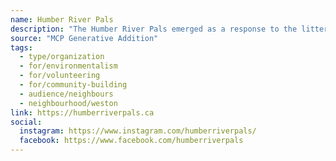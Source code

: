 ```yaml
---
name: Humber River Pals
description: "The Humber River Pals emerged as a response to the litter problem along the riverside. Together we are all taking care of the environment and strengthening community bonds. Our mission is to organise regular ravine cleanups to reduce the amount of litter in our ravine system while introducing the beauty and history of the Humber River to the neighbourhood of Weston."
source: "MCP Generative Addition"
tags:
  - type/organization
  - for/environmentalism
  - for/volunteering
  - for/community-building
  - audience/neighbours
  - neighbourhood/weston
link: https://humberriverpals.ca
social:
  instagram: https://www.instagram.com/humberriverpals/
  facebook: https://www.facebook.com/humberriverpals
---
```

